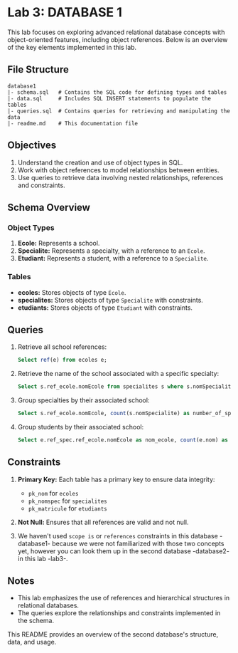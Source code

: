 # Lab 3: DATABASE 1 

This lab focuses on exploring advanced relational database concepts with object-oriented features, including object references. 
Below is an overview of the key elements implemented in this lab.


## File Structure

```
database1
|- schema.sql   # Contains the SQL code for defining types and tables
|- data.sql     # Includes SQL INSERT statements to populate the tables
|- queries.sql  # Contains queries for retrieving and manipulating the data
|- readme.md    # This documentation file
```


## Objectives

1. Understand the creation and use of object types in SQL.
2. Work with object references to model relationships between entities.
3. Use queries to retrieve data involving nested relationships, references and constraints.


## Schema Overview

### Object Types

1. **Ecole:** Represents a school.
2. **Specialite:** Represents a specialty, with a reference to an `Ecole`.
3. **Etudiant:** Represents a student, with a reference to a `Specialite`.

### Tables

- **ecoles:** Stores objects of type `Ecole`.
- **specialites:** Stores objects of type `Specialite` with constraints.
- **etudiants:** Stores objects of type `Etudiant` with constraints.

## Queries

1. Retrieve all school references:
   ```sql
   Select ref(e) from ecoles e;
   ```

2. Retrieve the name of the school associated with a specific specialty:
   ```sql
   Select s.ref_ecole.nomEcole from specialites s where s.nomSpecialite = 'Cyber securite';
   ```

3. Group specialties by their associated school:
   ```sql
   Select s.ref_ecole.nomEcole, count(s.nomSpecialite) as number_of_specialites from specialites s group by s.ref_ecole.nomEcole;
   ```

4. Group students by their associated school:
   ```sql
   Select e.ref_spec.ref_ecole.nomEcole as nom_ecole, count(e.nom) as number_of_students from etudiants e group by e.ref_spec.ref_ecole.nomEcole;
   ```


## Constraints

1. **Primary Key:** Each table has a primary key to ensure data integrity:
   - `pk_nom` for `ecoles`
   - `pk_nomspec` for `specialites`
   - `pk_matricule` for `etudiants`

2. **Not Null:** Ensures that all references are valid and not null.
3. We haven't used `scope is` or `references` constraints in this database -database1- because we were not familiarized with those two concepts yet, however you can look them up in the second database -database2- in this lab -lab3-. 


## Notes

- This lab emphasizes the use of references and hierarchical structures in relational databases.
- The queries explore the relationships and constraints implemented in the schema.


This README provides an overview of the second database's structure, data, and usage.
